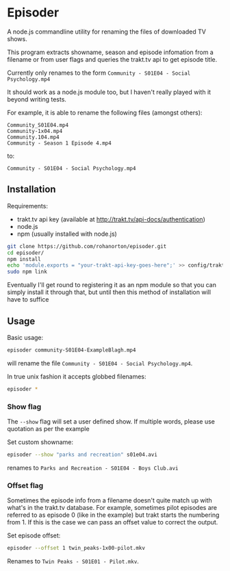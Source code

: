 Episoder
========

A node.js commandline utility for renaming the files of downloaded TV shows.

This program extracts showname, season and episode infomation from a filename or
from user flags and queries the trakt.tv api to get episode title.

Currently only renames to the form `Community - S01E04 - Social Psychology.mp4`

It should work as a node.js module too, but I haven't really played with it
beyond writing tests.

For example, it is able to rename the following files (amongst others):

```
Community_S01E04.mp4
Community-1x04.mp4
Community.104.mp4
Community - Season 1 Episode 4.mp4
```
  
to:

```
Community - S01E04 - Social Psychology.mp4
```

Installation
------------

Requirements:
- trakt.tv api key (available at http://trakt.tv/api-docs/authentication)
- node.js
- npm (usually installed with node.js)

```bash
git clone https://github.com/rohanorton/episoder.git
cd episoder/
npm install
echo 'module.exports = "your-trakt-api-key-goes-here";' >> config/traktApiKey.js
sudo npm link
```

Eventually I'll get round to registering it as an npm module so that you can
simply install it through that, but until then this method of installation will
have to suffice

Usage
-----

Basic usage:

```bash
episoder community-S01E04-ExampleBlagh.mp4
```

will rename the file `Community - S01E04 - Social Psychology.mp4`.

In true unix fashion it accepts globbed filenames:

```bash
episoder *
```

### Show flag
The `--show` flag will set a user defined show. If multiple words, please use
quotation as per the example

Set custom showname:

```bash
episoder --show "parks and recreation" s01e04.avi
```

renames to `Parks and Recreation - S01E04 - Boys Club.avi`


### Offset flag

Sometimes the episode info from a filename doesn't quite match up with what's in
the trakt.tv database. For example, sometimes pilot episodes are referred to as
episode 0 (like in the example) but trakt starts the numbering from 1. If this
is the case we can pass an offset value to correct the output.

Set episode offset:

```bash
episoder --offset 1 twin_peaks-1x00-pilot.mkv
```

Renames to `Twin Peaks - S01E01 - Pilot.mkv`.

